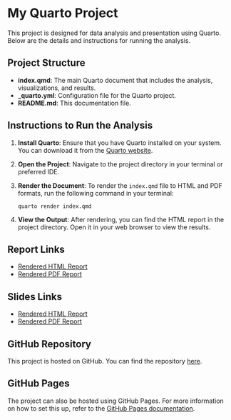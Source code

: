 # My Quarto Project

This project is designed for data analysis and presentation using Quarto. Below are the details and instructions for running the analysis.

## Project Structure

- **index.qmd**: The main Quarto document that includes the analysis, visualizations, and results.
- **_quarto.yml**: Configuration file for the Quarto project.
- **README.md**: This documentation file.

## Instructions to Run the Analysis

1. **Install Quarto**: Ensure that you have Quarto installed on your system. You can download it from the [Quarto website](https://quarto.org/docs/get-started/).

2. **Open the Project**: Navigate to the project directory in your terminal or preferred IDE.

3. **Render the Document**: To render the `index.qmd` file to HTML and PDF formats, run the following command in your terminal:
   ```
   quarto render index.qmd
   ```

4. **View the Output**: After rendering, you can find the HTML report in the project directory. Open it in your web browser to view the results.

## Report Links

- [Rendered HTML Report](./index.html)
- [Rendered PDF Report](./index.pdf)

## Slides Links

- [Rendered HTML Report](./presentation.html)
- [Rendered PDF Report](./presentation.pdf)

## GitHub Repository

This project is hosted on GitHub. You can find the repository [here](https://github.com/yourusername/my-quarto-project).

## GitHub Pages

The project can also be hosted using GitHub Pages. For more information on how to set this up, refer to the [GitHub Pages documentation](https://pages.github.com/).